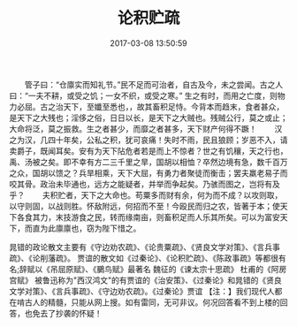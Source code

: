 ﻿---
title: 论积贮疏
date: 2017-03-08 13:50:59
tags:
---
　　管子曰：“仓廪实而知礼节。”民不足而可治者，自古及今，未之尝闻。古之人曰：“一夫不耕，或受之饥；一女不织，或受之寒。” 生之有时，而用之亡度，则物力必屈。古之治天下，至孅至悉也，，故其畜积足恃。今背本而趋末，食者甚众，是天下之大残也；淫侈之俗，日日以长，是天下之大贼也。残贼公行，莫之或止；大命将泛，莫之振救。生之者甚少，而靡之者甚多，天下财产何得不蹶！
　　汉之为汉，几四十年矣，公私之积，犹可哀痛！失时不雨，民且狼顾；岁恶不入，请卖爵子，既闻耳矣。安有为天下阽危者若是而上不惊者？世之有饥穰，天之行也，禹、汤被之矣。即不幸有方二三千里之旱，国胡以相恤？卒然边境有急，数千百万之众，国胡以馈之？兵旱相乘，天下大屈，有勇力者聚徒而衡击；罢夫羸老易子而咬其骨。政治未毕通也，远方之能疑者，并举而争起矣。乃骇而图之，岂将有及乎？
　　夫积贮者，天下之大命也。苟粟多而财有余，何为而不成？以攻则取，以守则固，以战则胜。怀敌附远，何招而不至！今殴民而归之农，皆著于本；使天下各食其力，末技游食之民，转而缘南亩，则畜积足而人乐其所矣。可以为富安天下，而直为此廪廪也，窃为陛下惜之。

<!--more-->
晁错的政论散文主要有《守边劝农疏》、《论贵粟疏》、《贤良文学对策》、《言兵事疏》、《论削藩疏》。
贾谊的散文如《过秦论》、《论积贮疏》、《陈政事疏》等都很有名;辞赋以《吊屈原赋》、《鵩鸟赋》最著名
魏征的《谏太宗十思疏》
杜甫的《阿房宫赋》
被鲁迅称为"西汉鸿文"的有贾谊的《治安策》、《过秦论》和晁错的《贤良文学对策》、《言兵事疏》、《守边劝农疏》。《过秦论》贾谊
【注：】我们现代人都在啃古人的精髓，只能从网上搜。如有雷同，无可非议。何况回答看不到上楼的回答，也免去了抄袭的怀疑！


